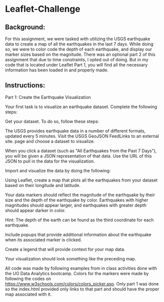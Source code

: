 # Leaflet-Challenge

## Background: 

For this assignment, we were tasked with utilizing the USGS earthquake data to create a map of all the earthquakes in the last 7 days. While doing so, we were to color code the  depth of each earthquake, and display our marker sizes based on the magnitude. There was an optional part 2 of this assignment that due to time constraints, I opted out of doing. But in my code that is located under Leaflet Part 1, you will find all the necessary information has been loaded in and properly made. 

## Instructions: 
Part 1: Create the Earthquake Visualization


Your first task is to visualize an earthquake dataset. Complete the following steps:

Get your dataset. To do so, follow these steps:

The USGS provides earthquake data in a number of different formats, updated every 5 minutes. Visit the USGS GeoJSON FeedLinks to an external site. page and choose a dataset to visualize.


When you click a dataset (such as "All Earthquakes from the Past 7 Days"), you will be given a JSON representation of that data. Use the URL of this JSON to pull in the data for the visualization.


Import and visualize the data by doing the following:

Using Leaflet, create a map that plots all the earthquakes from your dataset based on their longitude and latitude.

Your data markers should reflect the magnitude of the earthquake by their size and the depth of the earthquake by color. Earthquakes with higher magnitudes should appear larger, and earthquakes with greater depth should appear darker in color.

Hint: The depth of the earth can be found as the third coordinate for each earthquake.

Include popups that provide additional information about the earthquake when its associated marker is clicked.

Create a legend that will provide context for your map data.

Your visualization should look something like the preceding map.

All code was made by following examples from in class activities done with the UO Data Analytics bootcamp. Colors for the markers were made by following the codes on https://www.w3schools.com/colors/colors_picker.asp. Only part 1 was done so the index.html provided only links to that part and should have the proper map associated with it. 

